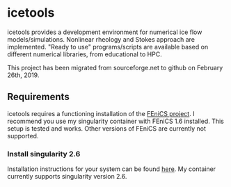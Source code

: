 # icetools
icetools provides a development environment for numerical ice flow models/simulations. Nonlinear rheology and Stokes approach are implemented. "Ready to use" programs/scripts are available based on different numerical libraries, from educational to HPC.

This project has been migrated from sourceforge.net to github on February 26th, 2019.

## Requirements

icetools requires a functioning installation of the [FEniCS project](https://fenicsproject.org/).
I recommend you use my singularity container with FEniCS 1.6 installed.
This setup is tested and works. Other versions of FEniCS are currently not supported.

### Install singularity 2.6

Installation instructions for your system can be found [here](https://www.sylabs.io/guides/2.6/user-guide/installation.html).
My container currently supports singularity version 2.6.
